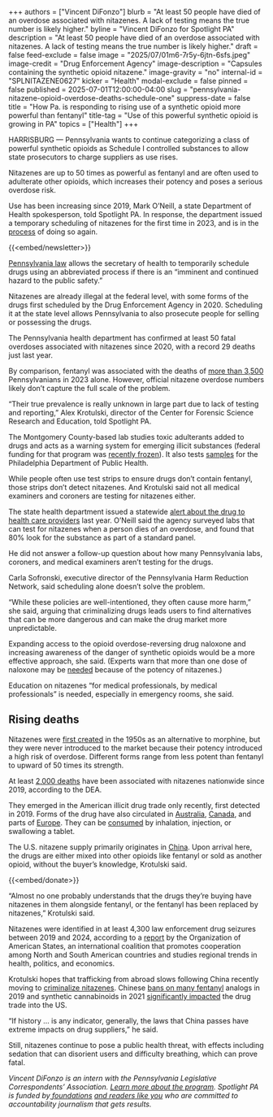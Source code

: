 +++
authors = ["Vincent DiFonzo"]
blurb = "At least 50 people have died of an overdose associated with nitazenes. A lack of testing means the true number is likely higher."
byline = "Vincent DiFonzo for Spotlight PA"
description = "At least 50 people have died of an overdose associated with nitazenes. A lack of testing means the true number is likely higher."
draft = false
feed-exclude = false
image = "2025/07/01m6-7r5y-6jtn-6sfs.jpeg"
image-credit = "Drug Enforcement Agency"
image-description = "Capsules containing the synthetic opioid nitazene."
image-gravity = "no"
internal-id = "SPLNITAZENE0627"
kicker = "Health"
modal-exclude = false
pinned = false
published = 2025-07-01T12:00:00-04:00
slug = "pennsylvania-nitazene-opioid-overdose-deaths-schedule-one"
suppress-date = false
title = "How Pa. is responding to rising use of a synthetic opioid more powerful than fentanyl"
title-tag = "Use of this powerful synthetic opioid is growing in PA"
topics = ["Health"]
+++

HARRISBURG — Pennsylvania wants to continue categorizing a class of powerful synthetic opioids as Schedule I controlled substances to allow state prosecutors to charge suppliers as use rises.

Nitazenes are up to 50 times as powerful as fentanyl and are often used to adulterate other opioids, which increases their potency and poses a serious overdose risk.

Use has been increasing since 2019, Mark O’Neill, a state Department of Health spokesperson, told Spotlight PA. In response, the department issued a temporary scheduling of nitazenes for the first time in 2023, and is in the <a href="https://www.pacodeandbulletin.gov/Display/pabull?file=/secure/pabulletin/data/vol55/55-24/801.html">process</a> of doing so again.

{{<embed/newsletter>}}

<a href="https://www.palegis.us/statutes/unconsolidated/law-information/view-statute?SESSYR=1972&amp;SESSIND=0&amp;ACTNUM=64&amp;SMTHLWIND=&amp;CHPT=&amp;SCTN=3&amp;SUBSCTN=#:~:text=(iv)%20While%20the%20substance%20is,be%20subject%20to%20judicial%20review.">Pennsylvania law</a> allows the secretary of health to temporarily schedule drugs using an abbreviated process if there is an “imminent and continued hazard to the public safety.”

Nitazenes are already illegal at the federal level, with some forms of the drugs first scheduled by the Drug Enforcement Agency in 2020. Scheduling it at the state level allows Pennsylvania to also prosecute people for selling or possessing the drugs.

The Pennsylvania health department has confirmed at least 50 fatal overdoses associated with nitazenes since 2020, with a record 29 deaths just last year.

By comparison, fentanyl was associated with the deaths of <a href="https://www.pa.gov/agencies/health/programs/opioids/individuals-families.html">more than 3,500</a> Pennsylvanians in 2023 alone. However, official nitazene overdose numbers likely don’t capture the full scale of the problem.

“Their true prevalence is really unknown in large part due to lack of testing and reporting,” Alex Krotulski, director of the Center for Forensic Science Research and Education, told Spotlight PA.

The Montgomery County-based lab studies toxic adulterants added to drugs and acts as a warning system for emerging illicit substances (federal funding for that program was <a href="https://www.inquirer.com/health/cfsre-illegal-drug-testing-funds-frozen-20250327.html">recently frozen</a>). It also tests <a href="https://whyy.org/articles/pa-groundhogs-stree-drugs-forensic-science-research/">samples</a> for the Philadelphia Department of Public Health.

While people often use test strips to ensure drugs don’t contain fentanyl, those strips don’t detect nitazenes. And Krotulski said not all medical examiners and coroners are testing for nitazenes either.

The state health department issued a statewide <a href="https://www.pa.gov/content/dam/copapwp-pagov/en/health/documents/topics/documents/2024%20HAN/2024-763-8-1-ADV-Emerging%20Substances.pdf">alert about the drug to health care providers</a> last year. O’Neill said the agency surveyed labs that can test for nitazenes when a person dies of an overdose, and found that 80% look for the substance as part of a standard panel.

He did not answer a follow-up question about how many Pennsylvania labs, coroners, and medical examiners aren’t testing for the drugs.

Carla Sofronski, executive director of the Pennsylvania Harm Reduction Network, said scheduling alone doesn’t solve the problem.

“While these policies are well-intentioned, they often cause more harm,” she said, arguing that criminalizing drugs leads users to find alternatives that can be more dangerous and can make the drug market more unpredictable.

Expanding access to the opioid overdose-reversing drug naloxone and increasing awareness of the danger of synthetic opioids would be a more effective approach, she said. (Experts warn that more than one dose of naloxone may be <a href="https://www.cdc.gov/mmwr/volumes/71/wr/mm7137a5.htm#:~:text=Naloxone%20has%20been%20effective%20in%20reversing%20nitazene%2Dinvolved%20overdoses%2C%20but%20multiple%20doses%20might%20be%20needed">needed</a> because of the potency of nitazenes.)

Education on nitazenes “for medical professionals, by medical professionals” is needed, especially in emergency rooms, she said.

## Rising deaths

Nitazenes were <a href="https://pubmed.ncbi.nlm.nih.gov/40422647/">first created</a> in the 1950s as an alternative to morphine, but they were never introduced to the market because their potency introduced a high risk of overdose. Different forms range from less potent than fentanyl to upward of 50 times its strength.

At least <a href="https://www.houstonpublicmedia.org/articles/news/local/2025/05/30/522776/use-of-potent-synthetic-opioid-called-nitazene-on-the-rise-in-houston-dea-agent-warns/#:~:text=About%202%2C000%20people%20across%20the%20United%20States%20have%20died%20from%20nitazene%20since%202019%2C%20according%20to%20Kimbell">2,000 deaths</a> have been associated with nitazenes nationwide since 2019, according to the DEA.

They emerged in the American illicit drug trade only recently, first detected in 2019. Forms of the drug have also circulated in <a href="https://www.youtube.com/watch?v=7Yyt6p3z6mk&amp;ab_channel=ABCNewsIn-depth">Australia</a>, <a href="https://www.cbc.ca/news/canada/nitazene-online-ads-1.7564656">Canada</a>, and parts of <a href="https://globalinitiative.net/analysis/the-looming-threat-of-synthetic-opioids-in-europe/">Europe</a>. They can be <a href="https://adf.org.au/drug-facts/nitazenes/">consumed</a> by inhalation, injection, or swallowing a tablet.

The U.S. nitazene supply primarily originates in <a href="https://www.brookings.edu/articles/the-fentanyl-pipeline-and-chinas-role-in-the-us-opioid-crisis/">China</a>. Upon arrival here, the drugs are either mixed into other opioids like fentanyl or sold as another opioid, without the buyer’s knowledge, Krotulski said.

{{<embed/donate>}}

“Almost no one probably understands that the drugs they’re buying have nitazenes in them alongside fentanyl, or the fentanyl has been replaced by nitazenes,” Krotulski said.

Nitazenes were identified in at least 4,300 law enforcement drug seizures between 2019 and 2024, according to a <a href="https://www.oas.org/ext/DesktopModules/MVC/OASDnnModules/Views/Item/Download.aspx?type=1&amp;id=1045&amp;lang=1">report</a> by the Organization of American States, an international coalition that promotes cooperation among North and South American countries and studies regional trends in health, politics, and economics.

Krotulski hopes that trafficking from abroad slows following China recently moving to <a href="https://global.chinadaily.com.cn/a/202506/20/WS6854b386a310a04af22c7610.html">criminalize nitazenes</a>. Chinese <a href="https://www.npr.org/2020/11/17/916890880/we-are-shipping-to-the-u-s-china-s-fentanyl-sellers-find-new-routes-to-drug-user#:~:text=Under%20international%20pressure%2C%20China%27s%20government%20banned%20the%20production%20and%20sale%20of%20fentanyl%20and%20many%20of%20its%20variants%20in%20May%202019%2C%20resulting%20in%20a%20significant%20reduction%20in%20the%20country%27s%20illicit%20fentanyl%20trade.">bans on many fentanyl</a> analogs in 2019 and synthetic cannabinoids in 2021 <a href="https://www.congress.gov/crs-product/IF10890#:~:text=The%20PRC&#39;s%20imposition%20of%20class,States%20appeared%20largely%20to%20cease.">significantly impacted</a> the drug trade into the US.

“If history … is any indicator, generally, the laws that China passes have extreme impacts on drug suppliers,” he said.

Still, nitazenes continue to pose a public health threat, with effects including sedation that can disorient users and difficulty breathing, which can prove fatal.

<em>Vincent DiFonzo is an intern with the Pennsylvania Legislative Correspondents’ Association. </em><a href="http://www.pacapitolreporters.org/pacapitolreporters-internships.html"><em>Learn more about the program</em></a><em>. Spotlight PA is funded by</em><a href="https://www.spotlightpa.org/support"><em> foundations</em></a><em> </em><a href="https://www.spotlightpa.org/support"><em>and readers like you</em></a><em> who are committed to accountability journalism that gets results.</em>

